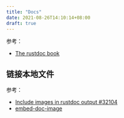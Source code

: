 ```yaml
---
title: "Docs"
date: 2021-08-26T14:10:14+08:00
draft: true
---
```


<!-- TODO -->

参考：

- [The rustdoc book](https://doc.rust-lang.org/stable/rustdoc/)

## 链接本地文件

参考：

- [Include images in rustdoc output #32104](https://github.com/rust-lang/rust/issues/32104)
- [embed-doc-image](https://crates.io/crates/embed-doc-image)
